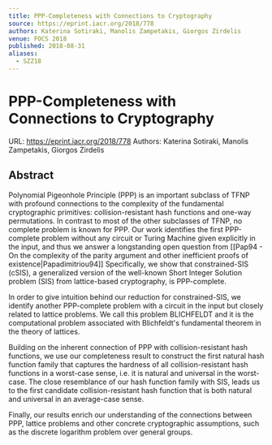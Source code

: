 ```yaml
---
title: PPP-Completeness with Connections to Cryptography
source: https://eprint.iacr.org/2018/778
authors: Katerina Sotiraki, Manolis Zampetakis, Giorgos Zirdelis
venue: FOCS 2018
published: 2018-08-31
aliases:
  - SZZ18
---
```

# PPP-Completeness with Connections to Cryptography
URL: https://eprint.iacr.org/2018/778
Authors: Katerina Sotiraki, Manolis Zampetakis, Giorgos Zirdelis

## Abstract
Polynomial Pigeonhole Principle (PPP) is an important subclass of TFNP with profound connections to the complexity of the fundamental cryptographic primitives: collision-resistant hash functions and one-way permutations. In contrast to most of the other subclasses of TFNP, no complete problem is known for PPP. Our work identifies the first PPP-complete problem without any circuit or Turing Machine given explicitly in the input, and thus we answer a longstanding open question from [[Pap94 - On the complexity of the parity argument and other inefficient proofs of existence|Papadimitriou94]] Specifically, we show that constrained-SIS (cSIS), a generalized version of the well-known Short Integer Solution problem (SIS) from lattice-based cryptography, is PPP-complete.

In order to give intuition behind our reduction for constrained-SIS, we identify another PPP-complete problem with a circuit in the input but closely related to lattice problems. We call this problem  BLICHFELDT and it is  the computational problem associated with Blichfeldt's fundamental theorem in the theory of lattices.

Building on the inherent connection of PPP with collision-resistant hash functions, we use our completeness result to construct the first natural hash function family that captures the hardness of all collision-resistant hash functions in a worst-case sense, i.e. it is natural and universal in the worst-case. The close resemblance of our hash function family with SIS, leads us to the first candidate collision-resistant hash function that is both natural and universal in an average-case sense.

Finally, our results enrich our understanding of the connections between PPP, lattice problems and other concrete cryptographic assumptions, such as the discrete logarithm problem over general groups.